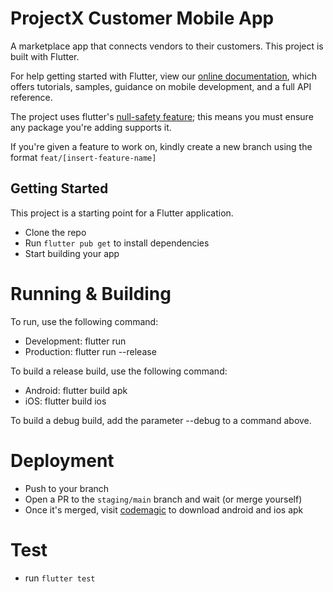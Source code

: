 # ProjectX Customer Mobile App

A marketplace app that connects vendors to their customers. This project is built with Flutter.

For help getting started with Flutter, view our
[online documentation](https://flutter.dev/docs), which offers tutorials,
samples, guidance on mobile development, and a full API reference.

The project uses flutter's [null-safety feature](https://dart.dev/null-safety); this means you must ensure any package you're adding supports it.

If you're given a feature to work on, kindly create a new branch using the format `feat/[insert-feature-name]`

## Getting Started

This project is a starting point for a Flutter application.

- Clone the repo
- Run `flutter pub get` to install dependencies
- Start building your app

# Running & Building
To run, use the following command:
- Development: flutter run
- Production: flutter run --release

To build a release build, use the following command:
- Android: flutter build apk
- iOS: flutter build ios

To build a debug build, add the parameter --debug to a command above.

# Deployment
- Push to your branch
- Open a PR to the `staging/main` branch and wait (or merge yourself)
- Once it's merged, visit [codemagic](https://codemagic.io) to download android and ios apk

# Test
- run `flutter test`
